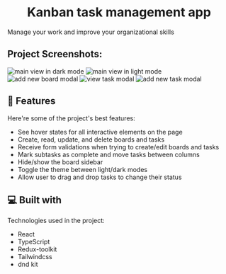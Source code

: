 <h1 align="center" id="title">Kanban task management app</h1>

<p id="description">Manage your work and improve your organizational skills</p>

<h2>Project Screenshots:</h2>

<span>

<img src="https://i.imgur.com/wIlkBmJ.png" alt="main view in dark mode" />
<img src="https://i.imgur.com/e4f9VKC.png" alt="main view in light mode" />
<img src="https://i.imgur.com/gPXq481.png" alt="add new board modal" />
<img src="https://i.imgur.com/QUyZ0Xt.png" alt="view task modal" />
<img src="https://i.imgur.com/79VGfA5.png" alt="add new task modal" />

</span>
  
<h2>🧐 Features</h2>

Here're some of the project's best features:

- See hover states for all interactive elements on the page
- Create, read, update, and delete boards and tasks
- Receive form validations when trying to create/edit boards and tasks
- Mark subtasks as complete and move tasks between columns
- Hide/show the board sidebar
- Toggle the theme between light/dark modes
- Allow user to drag and drop tasks to change their status

<h2>💻 Built with</h2>

Technologies used in the project:

- React
- TypeScript
- Redux-toolkit
- Tailwindcss
- dnd kit
